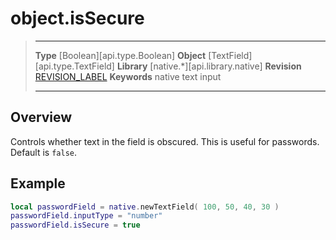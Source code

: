 # object.isSecure

> --------------------- ------------------------------------------------------------------------------------------
> __Type__              [Boolean][api.type.Boolean]
> __Object__            [TextField][api.type.TextField]
> __Library__           [native.*][api.library.native]
> __Revision__          [REVISION_LABEL](REVISION_URL)
> __Keywords__          native text input
> --------------------- ------------------------------------------------------------------------------------------

## Overview

Controls whether text in the field is obscured. This is useful for passwords. Default is `false`.

## Example

``````lua
local passwordField = native.newTextField( 100, 50, 40, 30 )
passwordField.inputType = "number"
passwordField.isSecure = true
``````

